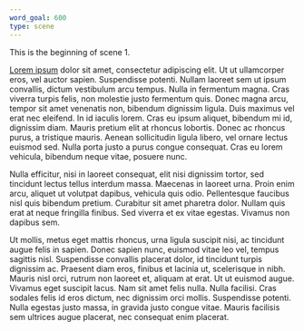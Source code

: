 ```yaml
---
word_goal: 600
type: scene
---
```


This is the beginning of scene 1.

[Lorem ipsum](https://www.lipsum.com/) dolor sit amet, consectetur adipiscing elit. Ut ut ullamcorper eros, vel auctor sapien. Suspendisse potenti. Nullam laoreet sem ut ipsum convallis, dictum vestibulum arcu tempus. Nulla in fermentum magna. Cras viverra turpis felis, non molestie justo fermentum quis. Donec magna arcu, tempor sit amet venenatis non, bibendum dignissim ligula. Duis maximus vel erat nec eleifend. In id iaculis lorem. Cras eu ipsum aliquet, bibendum mi id, dignissim diam. Mauris pretium elit at rhoncus lobortis. Donec ac rhoncus purus, a tristique mauris. Aenean sollicitudin ligula libero, vel ornare lectus euismod sed. Nulla porta justo a purus congue consequat. Cras eu lorem vehicula, bibendum neque vitae, posuere nunc.

Nulla efficitur, nisi in laoreet consequat, elit nisi dignissim tortor, sed tincidunt lectus tellus interdum massa. Maecenas in laoreet urna. Proin enim arcu, aliquet ut volutpat dapibus, vehicula quis odio. Pellentesque faucibus nisl quis bibendum pretium. Curabitur sit amet pharetra dolor. Nullam quis erat at neque fringilla finibus. Sed viverra et ex vitae egestas. Vivamus non dapibus sem.

Ut mollis, metus eget mattis rhoncus, urna ligula suscipit nisi, ac tincidunt augue felis in sapien. Donec sapien nunc, euismod vitae leo vel, tempus sagittis nisl. Suspendisse convallis placerat dolor, id tincidunt turpis dignissim ac. Praesent diam eros, finibus et lacinia ut, scelerisque in nibh. Mauris nisl orci, rutrum non laoreet et, aliquam at erat. Ut ut euismod augue. Vivamus eget suscipit lacus. Nam sit amet felis nulla. Nulla facilisi. Cras sodales felis id eros dictum, nec dignissim orci mollis. Suspendisse potenti. Nulla egestas justo massa, in gravida justo congue vitae. Mauris facilisis sem ultrices augue placerat, nec consequat enim placerat.

